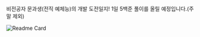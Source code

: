 비전공자 문과생(전직 예체능)의 개발 도전일지!
1일 5백준 풀이를 올릴 예정입니다.(주말 제외)


![Readme Card](https://github-readme-stats.vercel.app/api?username=Z0silver)
